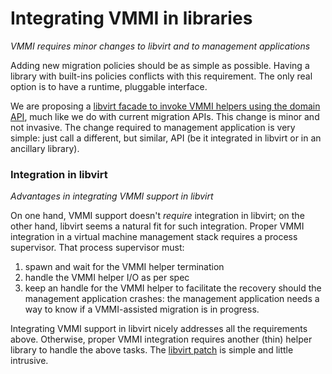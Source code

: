 # Integrating VMMI in libraries

*VMMI requires minor changes to libvirt and to management applications*

Adding new migration policies should be as simple as possible. Having a library with built-ins policies conflicts with this requirement.
The only real option is to have a runtime, pluggable interface.

We are proposing a [libvirt facade to invoke VMMI helpers using the domain API](https://github.com/fromanirh/vmmi/tree/master/patches/libvirt),
much like we do with current migration APIs. This change is minor and not invasive.
The change required to management application is very simple: just call a different, but similar, API (be it integrated in libvirt or in an ancillary library).

### Integration in libvirt

*Advantages in integrating VMMI support in libvirt*

On one hand, VMMI support doesn't *require* integration in libvirt; on the other hand, libvirt seems a natural fit for such integration.
Proper VMMI integration in a virtual machine management stack requires a process supervisor. That process supervisor must:

1. spawn and wait for the VMMI helper termination
2. handle the VMMI helper I/O as per spec
3. keep an handle for the VMMI helper to facilitate the recovery should the management application crashes: the management application
   needs a way to know if a VMMI-assisted migration is in progress.

Integrating VMMI support in libvirt nicely addresses all the requirements above. Otherwise, proper VMMI integration requires another
(thin) helper library to handle the above tasks. The [libvirt patch](https://github.com/fromanirh/vmmi/blob/master/patches/libvirt/0001-POC-WIP-domain-introduce-virDomainMigrateWithHelper.patch)
is simple and little intrusive.
